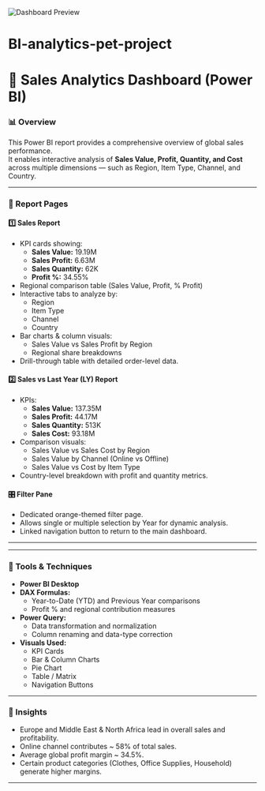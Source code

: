 ![Dashboard Preview](screenshots/main_page.png)

# BI-analytics-pet-project

# 🧭 Sales Analytics Dashboard (Power BI)

### 📊 Overview
This Power BI report provides a comprehensive overview of global sales performance.  
It enables interactive analysis of **Sales Value, Profit, Quantity, and Cost** across multiple dimensions — such as Region, Item Type, Channel, and Country.

---

### 🧱 Report Pages

#### **1️⃣ Sales Report**
- KPI cards showing:
  - **Sales Value:** 19.19M  
  - **Sales Profit:** 6.63M  
  - **Sales Quantity:** 62K  
  - **Profit %:** 34.55%
- Regional comparison table (Sales Value, Profit, % Profit)
- Interactive tabs to analyze by:
  - Region  
  - Item Type  
  - Channel  
  - Country
- Bar charts & column visuals:
  - Sales Value vs Sales Profit by Region  
  - Regional share breakdowns
- Drill-through table with detailed order-level data.

#### **2️⃣ Sales vs Last Year (LY) Report**
- KPIs:
  - **Sales Value:** 137.35M  
  - **Sales Profit:** 44.17M  
  - **Sales Quantity:** 513K  
  - **Sales Cost:** 93.18M
- Comparison visuals:
  - Sales Value vs Sales Cost by Region  
  - Sales Value by Channel (Online vs Offline)  
  - Sales Value vs Cost by Item Type
- Country-level breakdown with profit and quantity metrics.

#### **🎛 Filter Pane**
- Dedicated orange-themed filter page.
- Allows single or multiple selection by Year for dynamic analysis.
- Linked navigation button to return to the main dashboard.

---

---

### 🧮 Tools & Techniques
- **Power BI Desktop**
- **DAX Formulas:**  
  - Year-to-Date (YTD) and Previous Year comparisons  
  - Profit % and regional contribution measures
- **Power Query:**  
  - Data transformation and normalization  
  - Column renaming and data-type correction
- **Visuals Used:**  
  - KPI Cards  
  - Bar & Column Charts  
  - Pie Chart  
  - Table / Matrix  
  - Navigation Buttons

---

### 🧠 Insights
- Europe and Middle East & North Africa lead in overall sales and profitability.  
- Online channel contributes ~ 58% of total sales.  
- Average global profit margin ~ 34.5%.  
- Certain product categories (Clothes, Office Supplies, Household) generate higher margins.

---

